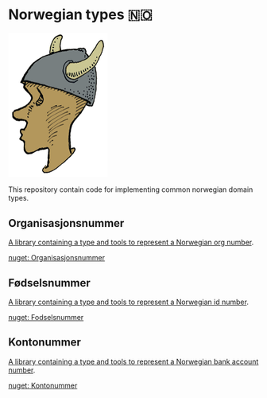 Norwegian types 🇳🇴
===

<img alt="icon" style="width: 200px;" src="./resources/logo.png" />

This repository contain code for
implementing common norwegian domain types.

## Organisasjonsnummer

[A library containing a type and tools to represent a Norwegian org number](./src/Skaar.Organisasjonsnummer).

[nuget: Organisasjonsnummer](https://www.nuget.org/packages/Skaar.Organisasjonsnummer/)

## Fødselsnummer

[A library containing a type and tools to represent a Norwegian id number](./src/Skaar.Fodselsnummer).

[nuget: Fodselsnummer](https://www.nuget.org/packages/Skaar.Fodselsnummer/)

## Kontonummer

[A library containing a type and tools to represent a Norwegian bank account number](./src/Skaar.Kontonummer).

[nuget: Kontonummer](https://www.nuget.org/packages/Skaar.Kontonummer/)